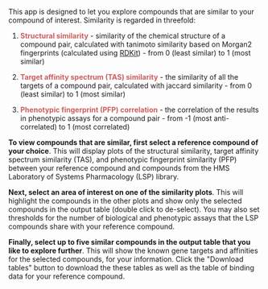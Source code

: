 This app is designed to let you explore compounds that are similar to your compound of interest. Similarity is regarded in threefold:

1. <span style="color:#CD5C5C">**Structural similarity**</span> - similarity of the chemical structure of a compound pair, calculated with tanimoto similarity based on Morgan2 fingerprints (calculated using <a href = "https://www.rdkit.org/">RDKit</a>) - from 0 (least similar) to 1 (most similar)

2. <span style="color:#CD5C5C">**Target affinity spectrum (TAS) similarity**</span> - the similarity of all the targets of a compound pair, calculated with jaccard similarity - from 0 (least similar) to 1 (most similar)

3. <span style="color:#CD5C5C">**Phenotypic fingerprint (PFP) correlation**</span> - the correlation of the results in phenotypic assays for a compound pair - from -1 (most anti-correlated) to 1 (most correlated)

**To view compounds that are similar, first select a reference compound of your choice**. This will display plots of the structural similarity, target affinity spectrum similarity (TAS), and phenotypic fingerprint similarity (PFP) between your reference compound and compounds from the HMS Laboratory of Systems Pharmacology (LSP) library.

**Next, select an area of interest on one of the similarity plots**. This will highlight the compounds in the other plots and show only the selected compounds in the output table (double click to de-select). You may also set thresholds for the number of biological and phenotypic assays that the LSP compounds share with your reference compound.

**Finally, select up to five similar compounds in the output table that you like to explore further**. This will show the known gene targets and affinities for the selected compounds, for your information. Click the "Download tables" button to download the these tables as well as the table of binding data for your reference compound.